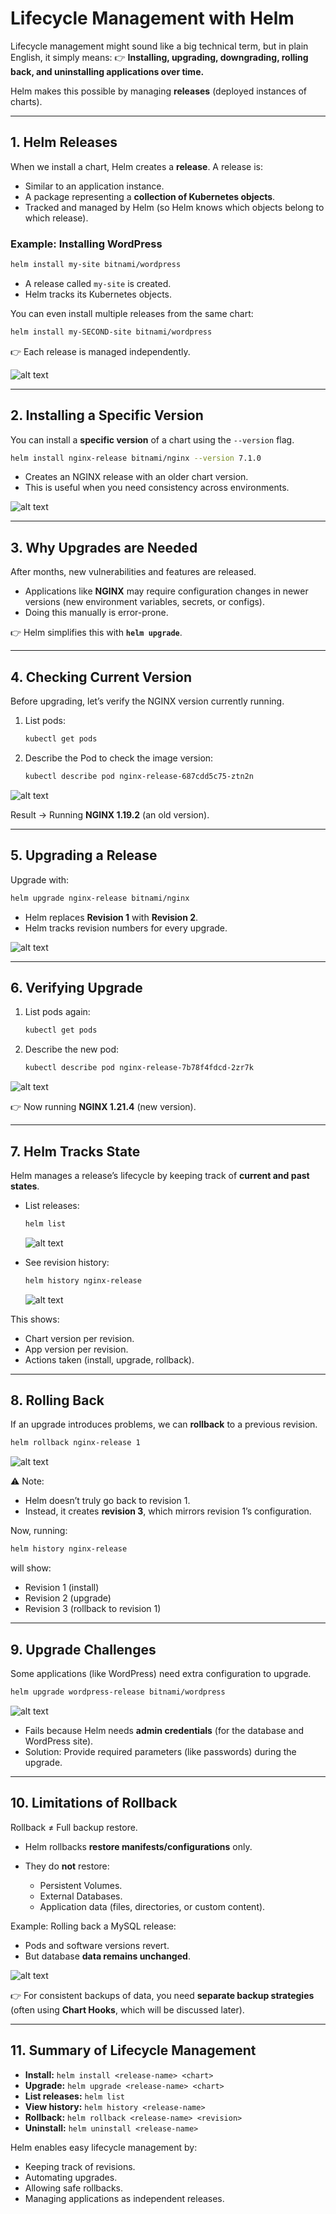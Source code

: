

# Lifecycle Management with Helm

Lifecycle management might sound like a big technical term, but in plain English, it simply means:
👉 **Installing, upgrading, downgrading, rolling back, and uninstalling applications over time.**

Helm makes this possible by managing **releases** (deployed instances of charts).

---

## 1. Helm Releases

When we install a chart, Helm creates a **release**.
A release is:

* Similar to an application instance.
* A package representing a **collection of Kubernetes objects**.
* Tracked and managed by Helm (so Helm knows which objects belong to which release).

### Example: Installing WordPress

```bash
helm install my-site bitnami/wordpress
```

* A release called `my-site` is created.
* Helm tracks its Kubernetes objects.

You can even install multiple releases from the same chart:

```bash
helm install my-SECOND-site bitnami/wordpress
```

👉 Each release is managed independently.

![alt text](../09-class-lifecycle-management-with-helm/image.png)

---

## 2. Installing a Specific Version

You can install a **specific version** of a chart using the `--version` flag.

```bash
helm install nginx-release bitnami/nginx --version 7.1.0
```

* Creates an NGINX release with an older chart version.
* This is useful when you need consistency across environments.

![alt text](../09-class-lifecycle-management-with-helm/image-1.png)

---

## 3. Why Upgrades are Needed

After months, new vulnerabilities and features are released.

* Applications like **NGINX** may require configuration changes in newer versions (new environment variables, secrets, or configs).
* Doing this manually is error-prone.

👉 Helm simplifies this with **`helm upgrade`**.

---

## 4. Checking Current Version

Before upgrading, let’s verify the NGINX version currently running.

1. List pods:

   ```bash
   kubectl get pods
   ```
2. Describe the Pod to check the image version:

   ```bash
   kubectl describe pod nginx-release-687cdd5c75-ztn2n
   ```

![alt text](../09-class-lifecycle-management-with-helm/image-2.png)

Result → Running **NGINX 1.19.2** (an old version).

---

## 5. Upgrading a Release

Upgrade with:

```bash
helm upgrade nginx-release bitnami/nginx
```

* Helm replaces **Revision 1** with **Revision 2**.
* Helm tracks revision numbers for every upgrade.

![alt text](../09-class-lifecycle-management-with-helm/image-4.png)

---

## 6. Verifying Upgrade

1. List pods again:

   ```bash
   kubectl get pods
   ```
2. Describe the new pod:

   ```bash
   kubectl describe pod nginx-release-7b78f4fdcd-2zr7k
   ```

![alt text](../09-class-lifecycle-management-with-helm/image-5.png)

👉 Now running **NGINX 1.21.4** (new version).

---

## 7. Helm Tracks State

Helm manages a release’s lifecycle by keeping track of **current and past states**.

* List releases:

  ```bash
  helm list
  ```

  ![alt text](../09-class-lifecycle-management-with-helm/image-6.png)

* See revision history:

  ```bash
  helm history nginx-release
  ```

  ![alt text](../09-class-lifecycle-management-with-helm/image-7.png)

This shows:

* Chart version per revision.
* App version per revision.
* Actions taken (install, upgrade, rollback).

---

## 8. Rolling Back

If an upgrade introduces problems, we can **rollback** to a previous revision.

```bash
helm rollback nginx-release 1
```

![alt text](../09-class-lifecycle-management-with-helm/image-8.png)

⚠️ Note:

* Helm doesn’t truly go back to revision 1.
* Instead, it creates **revision 3**, which mirrors revision 1’s configuration.

Now, running:

```bash
helm history nginx-release
```

will show:

* Revision 1 (install)
* Revision 2 (upgrade)
* Revision 3 (rollback to revision 1)

---

## 9. Upgrade Challenges

Some applications (like WordPress) need extra configuration to upgrade.

```bash
helm upgrade wordpress-release bitnami/wordpress
```

![alt text](../09-class-lifecycle-management-with-helm/image-9.png)

* Fails because Helm needs **admin credentials** (for the database and WordPress site).
* Solution: Provide required parameters (like passwords) during the upgrade.

---

## 10. Limitations of Rollback

Rollback ≠ Full backup restore.

* Helm rollbacks **restore manifests/configurations** only.
* They do **not** restore:

  * Persistent Volumes.
  * External Databases.
  * Application data (files, directories, or custom content).

Example: Rolling back a MySQL release:

* Pods and software versions revert.
* But database **data remains unchanged**.

![alt text](../09-class-lifecycle-management-with-helm/image-10.png)

👉 For consistent backups of data, you need **separate backup strategies** (often using **Chart Hooks**, which will be discussed later).

---

## 11. Summary of Lifecycle Management

* **Install:** `helm install <release-name> <chart>`
* **Upgrade:** `helm upgrade <release-name> <chart>`
* **List releases:** `helm list`
* **View history:** `helm history <release-name>`
* **Rollback:** `helm rollback <release-name> <revision>`
* **Uninstall:** `helm uninstall <release-name>`

Helm enables easy lifecycle management by:

* Keeping track of revisions.
* Automating upgrades.
* Allowing safe rollbacks.
* Managing applications as independent releases.

